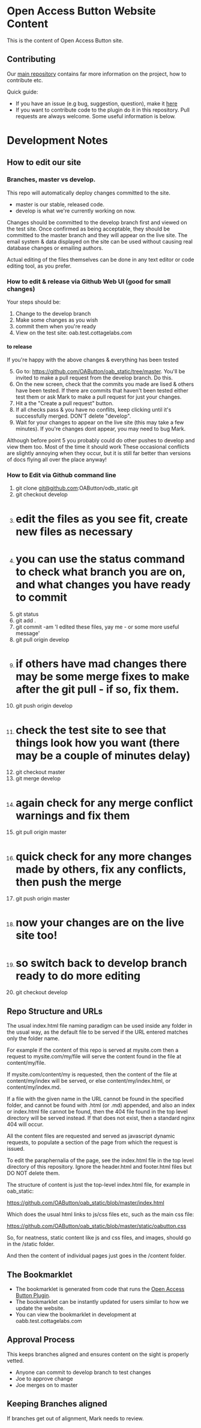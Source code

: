 # Open Access Button Website Content

This is the content of Open Access Button site.

## Contributing

Our [main repository](https:www.github.org/oabutton/backend) contains far more information on the project, how to contribute etc.

Quick guide:

* If you have an issue (e.g bug, suggestion, question), make it [here](https://github.com/OAButton/backend/issues/new)
* If you want to contribute code to the plugin do it in this repository. Pull requests are always welcome. Some useful information is below.

# Development Notes

## How to edit our site

### Branches, master vs develop.

This repo will automatically deploy changes committed to the site.

* master is our stable, released code.
* develop is what we're currently working on now.

Changes should be committed to the develop branch first and viewed on the test site. Once confirmed as being acceptable, they should be committed to the master branch and they will appear on the live site. The email system & data displayed on the site can be used without causing real database changes or emailing authors. 

Actual editing of the files themselves can be done in any text editor or code editing tool, as you prefer.

### How to edit & release via Github Web UI (good for small changes)
Your steps should be:

1. Change to the develop branch
2. Make some changes as you wish
3. commit them when you're ready
4. View on the test site: oab.test.cottagelabs.com

#### to release

If you're happy with the above changes & everything has been tested

5. Go to: https://github.com/OAButton/oab_static/tree/master. You'll be invited to make a pull request from the develop branch. Do this. 
6. On the new screen, check that the commits you made are lised & others have been tested. If there are commits that haven't been tested either test them or ask Mark to make a pull request for just your changes.  
8. Hit a the "Create a pull request" button.
9. If all checks pass & you have no conflits, keep clicking until it's successfully merged. DON'T delete "develop".
10. Wait for your changes to appear on the live site (this may take a few minutes). If you're changes dont appear, you may need to bug Mark. 

Although before point 5 you probably could do other pushes to develop and view them too. Most of the time it should work
These occasional conflicts are slightly annoying when they occur, but it is still far better than versions of docs flying all over the place anyway!

### How to Edit via Github command line

1. git clone git@github.com:OAButton/odb_static.git
2. git checkout develop
3. # edit the files as you see fit, create new files as necessary
4. # you can use the status command to check what branch you are on, and what changes you have ready to commit
5. git status
6. git add .
7. git commit -am 'I edited these files, yay me - or some more useful message'
8. git pull origin develop
9. # if others have mad changes there may be some merge fixes to make after the git pull - if so, fix them.
10. git push origin develop
11. # check the test site to see that things look how you want (there may be a couple of minutes delay)
12. git checkout master
13. git merge develop
14. # again check for any merge conflict warnings and fix them
15. git pull origin master
16. # quick check for any more changes made by others, fix any conflicts, then push the merge
17. git push origin master
18. # now your changes are on the live site too!
19. # so switch back to develop branch ready to do more editing
20. git checkout develop

## Repo Structure and URLs

The usual index.html file naming paradigm can be used inside any folder in the usual way, as the default file to be served if the URL entered matches only the folder name.

For example if the content of this repo is served at mysite.com then a request to mysite.com/my/file will serve the content found in the file at content/my/file.

If mysite.com/content/my is requested, then the content of the file at content/my/index will be served, or else content/my/index.html, or content/my/index.md.

If a file with the given name in the URL cannot be found in the specified folder, and cannot be found with .html (or .md) appended, and also an index or index.html file cannot be found,
then the 404 file found in the top level directory will be served instead. If that does not exist, then a standard nginx 404 will occur.

All the content files are requested and served as javascript dynamic requests, to populate a section of the page from which the request is issued.

To edit the paraphernalia of the page, see the index.html file in the top level directory of this repository. Ignore the header.html and footer.html files but DO NOT delete them.

The structure of content is just the top-level index.html file, for example in oab_static:

https://github.com/OAButton/oab_static/blob/master/index.html

Which does the usual html links to js/css files etc, such as the main css file:

https://github.com/OAButton/oab_static/blob/master/static/oabutton.css

So, for neatness, static content like js and css files, and images, should go in the /static folder.

And then the content of individual pages just goes in the /content folder.

## The Bookmarklet

* The bookmarklet is generated from code that runs the [Open Access Button Plugin](https://github.com/oabutton/unified-extension).
* The bookmarklet can be instantly updated for users similar to how we update the website. 
* You can view the bookmarklet in development at oabb.test.cottagelabs.com

## Approval Process

This keeps branches aligned and ensures content on the sight is properly vetted.

* Anyone can commit to develop branch to test changes
* Joe to approve change
* Joe merges on to master

## Keeping Branches aligned

If branches get out of alignment, Mark needs to review.
